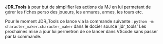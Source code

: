 __JDR_Tools__ à pour but de simplifier les actions du MJ en lui permetant de gérer les fiches perso des joueurs, les armures, armes, les tours etc.

Pour le moment JDR_Tools ce lance via la commande suivante :
`python -m character_maker.character_maker`  dans le docier source 'jdr_tools'
Les prochaines mise a jour lui permetron de ce lancer dans VScode sans passer par la commande.
